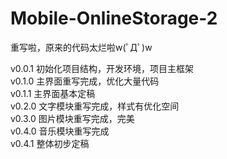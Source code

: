 # Mobile-OnlineStorage-2

重写啦，原来的代码太烂啦w(ﾟДﾟ)w

v0.0.1 初始化项目结构，开发环境，项目主框架<br>
v0.1.0 主界面重写完成，优化大量代码<br>
v0.1.1 主界面基本定稿<br>
v0.2.0 文字模块重写完成，样式有优化空间<br>
v0.3.0 图片模块重写完成，完美<br>
v0.4.0 音乐模块重写完成<br>
v0.4.1 整体初步定稿